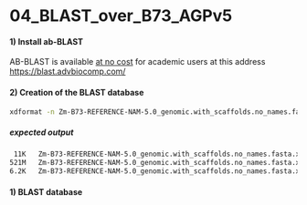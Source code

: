 # 04_BLAST_over_B73_AGPv5

#### 

#### 1) Install ab-BLAST

AB-BLAST is available <ins> at no cost</ins> for academic users at this address https://blast.advbiocomp.com/ 

#### 2) Creation of the BLAST database

```bash
xdformat -n Zm-B73-REFERENCE-NAM-5.0_genomic.with_scaffolds.no_names.fasta
```
##### expected output
```bash
 11K   Zm-B73-REFERENCE-NAM-5.0_genomic.with_scaffolds.no_names.fasta.xnd
521M   Zm-B73-REFERENCE-NAM-5.0_genomic.with_scaffolds.no_names.fasta.xns
6.2K   Zm-B73-REFERENCE-NAM-5.0_genomic.with_scaffolds.no_names.fasta.xnt
```
#### 1) BLAST database

